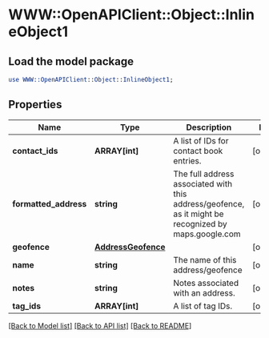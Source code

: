 # WWW::OpenAPIClient::Object::InlineObject1

## Load the model package
```perl
use WWW::OpenAPIClient::Object::InlineObject1;
```

## Properties
Name | Type | Description | Notes
------------ | ------------- | ------------- | -------------
**contact_ids** | **ARRAY[int]** | A list of IDs for contact book entries. | [optional] 
**formatted_address** | **string** | The full address associated with this address/geofence, as it might be recognized by maps.google.com | [optional] 
**geofence** | [**AddressGeofence**](AddressGeofence.md) |  | [optional] 
**name** | **string** | The name of this address/geofence | [optional] 
**notes** | **string** | Notes associated with an address. | [optional] 
**tag_ids** | **ARRAY[int]** | A list of tag IDs. | [optional] 

[[Back to Model list]](../README.md#documentation-for-models) [[Back to API list]](../README.md#documentation-for-api-endpoints) [[Back to README]](../README.md)


